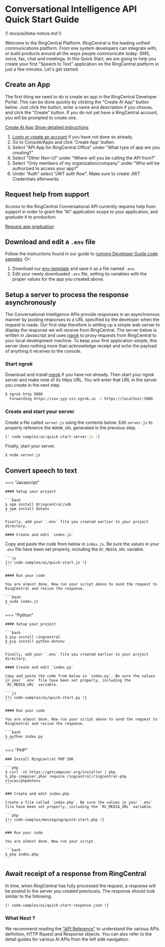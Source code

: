 # Conversational Intelligence API Quick Start Guide

{! docs/ai/beta-notice.md !}

Welcome to the RingCentral Platform. RingCentral is the leading unified communications platform. From one system developers can integrate with, or build products around all the ways people communicate today: SMS, voice, fax, chat and meetings.
In this Quick Start, we are going to help you create your first "Speech to Text" application on the RingCentral platform in just a few minutes. Let's get started.

## Create an App

The first thing we need to do is create an app in the RingCentral Developer Portal. This can be done quickly by clicking the "Create AI App" button below. Just click the button, enter a name and description if you choose, and click the "Create" button. If you do not yet have a RingCentral account, you will be prompted to create one.

<a target="_new" href="https://developer.ringcentral.com/new-app?name=AI+Quick+Start+App&desc=A+simple+app+to+demo+using+AI+APIs+on+RingCentral&public=false&type=ServerOther&carriers=7710,7310,3420&&redirectUri=&utm_source=devguide&utm_medium=button&utm_campaign=quickstart" class="btn btn-primary">Create AI App</a>
<a class="btn-link btn-collapse" data-toggle="collapse" href="#create-app-instructions" role="button" aria-expanded="false" aria-controls="create-app-instructions">Show detailed instructions</a>

<div class="collapse" id="create-app-instructions">
<ol>
<li><a href="https://developer.ringcentral.com/login.html#/">Login or create an account</a> if you have not done so already.</li>
<li>Go to Console/Apps and click 'Create App' button.</li>
<li>Select "API App for RingCentral Office" under "What type of app are you creating?"</li>
<li>Select "Other Non-UI" under "Where will you be calling the API from?"
<li>Select "Only members of my organization/company" under "Who will be authorized to access your app?"
<li>Under "Auth" select "JWT auth flow". Make sure to create JWT Credentials afterwards.</li>
</ol>
</div>

## Request help from support

Access to the RingCentral Conversational API currently requires help from support in order to grant the "AI" application scope to your application, and graduate it to production. 

<a target="_new" class="btn btn-primary" href="https://docs.google.com/forms/d/e/1FAIpQLSfwFYQLx2wTidwcGt3ZEkfnwvUIcrIdshEcH2EYQwTbZUeWyA/viewform?usp=sf_link">Request app graduation</a>


## Download and edit a `.env` file
	
Follow the instructions found in our guide to [running Developer Guide code samples](../../basics/code-samples/). Or:
	
1. Download our [env-template](https://raw.githubusercontent.com/ringcentral/ringcentral-api-docs/main/code-samples/env-template) and save it as a file named `.env`.
2. Edit your newly downloaded `.env` file, setting its variables with the proper values for the app you created above.
	
## Setup a server to process the response asynchronously

The Conversational Intelligence APIs provide responses in an asynchronous manner by posting responses to a URL specified by the developer when the request is made. Our first step therefore is setting up a simple web server to display the response we will receive from RingCentral. The server below is written in Javascript and uses [ngrok](https://ngrok.com/download) to proxy requests from RingCentral to your local development machine. To keep your first application simple, this server does nothing more than acknowledge receipt and echo the payload of anything it receives to the console. 

### Start ngrok

Download and install [ngrok](https://ngrok.com/download) if you have not already. Then start your ngrok server and make note of its https URL. You will enter that URL in the server you create in the next step. 

```bash
$ ngrok http 5000
  Forwarding https://xxx-yyy-zzz.ngrok.io -> https://localhost:5000
```

### Create and start your server

Create a file called `server.js` using the contents below. Edit `server.js` to properly reference the `NGROK_URL` generated in the previous step.

```js
{! code-samples/ai/quick-start-server.js !}
```

Finally, start your server.

```bash
$ node server.js
```

## Convert speech to text

=== "Javascript"

    #### Setup your project

    ```bash
    $ npm install @ringcentral/sdk
    $ npm install dotenv
    ```

	Finally, add your `.env` file you created earlier to your project directory. 

    #### Create and edit `index.js`

   Copy and paste the code from below in `index.js`. Be sure the values in your `.env` file have been set properly, including the `RC_MEDIA_URL` variable. 

    ```js
    {!> code-samples/ai/quick-start.js !}
    ```

    #### Run your code

    You are almost done. Now run your script above to send the request to RingCentral and recive the response.
  
    ```bash
    $ node index.js
    ```

=== "Python"

    #### Setup your project

    ```bash
    $ pip install ringcentral
    $ pip install python-dotenv
    ```

	Finally, add your `.env` file you created earlier to your project directory. 

    #### Create and edit `index.py`

    Copy and paste the code from below in `index.py`. Be sure the values in your `.env` file have been set properly, including the `RC_MEDIA_URL` variable. 
	
    ```js
    {!> code-samples/ai/quick-start.py !}
    ```

    #### Run your code

    You are almost done. Now run your script above to send the request to RingCentral and recive the response.
  
    ```bash
    $ python index.py
    ```

=== "PHP"

    ### Install RingCentral PHP SDK

    ```php
    $ curl -sS https://getcomposer.org/installer | php
    $ php composer.phar require ringcentral/ringcentral-php vlucas/phpdotenv
    ```

    ### Create and edit index.php

    Create a file called `index.php`. Be sure the values in your `.env` file have been set properly, including the `RC_MEDIA_URL` variable. 

    ```php
    {!> code-samples/messaging/quick-start.php !}
    ```

    ### Run your code

    You are almost done. Now run your script.

    ```bash
    $ php index.php
    ```

## Await receipt of a response from RingCentral

In time, when RingCentral has fully processed the request, a response will be posted to the server you created previously. The response should look similar to the following.

```bash
{! code-samples/ai/quick-start-response.json !}
```

### What Next ?

We recommend reading the ["API Reference"](swagger-api-ref.md) to understand the various APIs definition, HTTP Rquest and Response objects. You can also refer to the detail guides for various AI APIs from the left side navigation.
